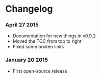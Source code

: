 # Changelog

### April 27 2015
- Documentation for new things in v0.9.2
- Moved the TOC from top to right 
- Fixed some broken links

### January 20 2015
- First open-source release